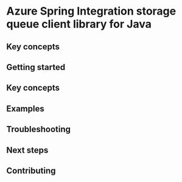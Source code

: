 # Azure Spring Integration storage queue client library for Java

## Key concepts
## Getting started
## Key concepts
## Examples
## Troubleshooting
## Next steps
## Contributing
